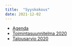 ```yaml
---
title:  "Syyskokous"
date: 2021-12-02
---
```


* [Agenda](/assets/docs/2021_syyskokous_esityslista.pdf)
* [Toimintasuunnitelma 2020](/assets/docs/2022_Toimintasuunnitelma.pdf)
* [Talousarvio 2020](/assets/docs/2022_HelSec_talousarvio.pdf)
